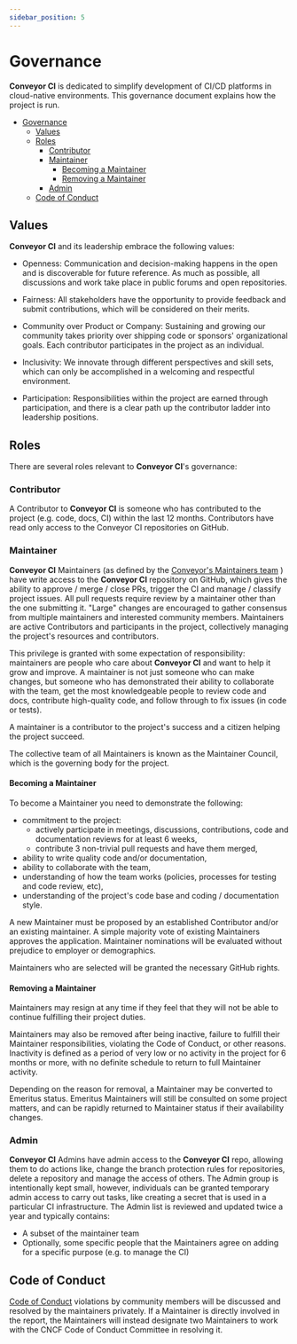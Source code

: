 ```yaml
---
sidebar_position: 5
---
```


# Governance

**Conveyor CI** is dedicated to simplify development of CI/CD platforms in cloud-native environments. This governance document explains how the project is run.

- [Governance](#governance)
  - [Values](#values)
  - [Roles](#roles)
    - [Contributor](#contributor)
    - [Maintainer](#maintainer)
      - [Becoming a Maintainer](#becoming-a-maintainer)
      - [Removing a Maintainer](#removing-a-maintainer)
    - [Admin](#admin)
  - [Code of Conduct](#code-of-conduct)

## Values

**Conveyor CI** and its leadership embrace the following values:

* Openness: Communication and decision-making happens in the open and is
  discoverable for future reference. As much as possible, all discussions and
  work take place in public forums and open repositories.

* Fairness: All stakeholders have the opportunity to provide feedback and
  submit contributions, which will be considered on their merits.

* Community over Product or Company: Sustaining and growing our community takes
  priority over shipping code or sponsors' organizational goals.  Each
  contributor participates in the project as an individual.

* Inclusivity: We innovate through different perspectives and skill sets, which
  can only be accomplished in a welcoming and respectful environment.

* Participation: Responsibilities within the project are earned through
  participation, and there is a clear path up the contributor ladder into
  leadership positions.

## Roles

There are several roles relevant to **Conveyor CI**'s governance:

### Contributor

A Contributor to **Conveyor CI** is someone who has contributed to the project (e.g. code,
docs, CI) within the last 12 months. Contributors have read only access to the
Conveyor CI repositories on GitHub.

### Maintainer

**Conveyor CI** Maintainers (as defined by the [Conveyor's Maintainers team](./mantainers.md) ) have write access to the **Conveyor CI** repository on GitHub, which gives the ability to approve / merge / close PRs, trigger the CI and manage / classify project issues. All pull requests require review by a maintainer other than the one submitting it. "Large" changes are encouraged to gather consensus from multiple maintainers and interested community members. Maintainers are active Contributors and participants in the project, collectively managing the project's resources and contributors.

This privilege is granted with some expectation of responsibility: maintainers
are people who care about **Conveyor CI** and want to help it grow and improve. A
maintainer is not just someone who can make changes, but someone who has
demonstrated their ability to collaborate with the team, get the most
knowledgeable people to review code and docs, contribute high-quality code, and
follow through to fix issues (in code or tests).

A maintainer is a contributor to the project's success and a citizen helping
the project succeed.

The collective team of all Maintainers is known as the Maintainer Council, which
is the governing body for the project.

#### Becoming a Maintainer

To become a Maintainer you need to demonstrate the following:

  * commitment to the project:
    * actively participate in meetings, discussions, contributions, code and
      documentation reviews for at least 6 weeks,
    * contribute 3 non-trivial pull requests and have them merged,
  * ability to write quality code and/or documentation,
  * ability to collaborate with the team,
  * understanding of how the team works (policies, processes for testing and
    code review, etc),
  * understanding of the project's code base and coding / documentation
    style.

A new Maintainer must be proposed by an established Contributor and/or an
existing maintainer. A simple majority vote of existing Maintainers
approves the application. Maintainer nominations will be evaluated without
prejudice to employer or demographics.

Maintainers who are selected will be granted the necessary GitHub rights.

#### Removing a Maintainer

Maintainers may resign at any time if they feel that they will not be able to
continue fulfilling their project duties.

Maintainers may also be removed after being inactive, failure to fulfill their
Maintainer responsibilities, violating the Code of Conduct, or other reasons.
Inactivity is defined as a period of very low or no activity in the project for
6 months or more, with no definite schedule to return to full Maintainer
activity.

Depending on the reason for removal, a Maintainer may be converted to Emeritus
status. Emeritus Maintainers will still be consulted on some project matters,
and can be rapidly returned to Maintainer status if their availability changes.

### Admin

**Conveyor CI** Admins have admin access to the **Conveyor CI** repo, allowing them to do actions like, change the branch protection
rules for repositories, delete a repository and manage the access of others.
The Admin group is intentionally kept small, however, individuals can
be granted temporary admin access to carry out tasks, like creating a secret
that is used in a particular CI infrastructure.
The Admin list is reviewed and updated twice a year and typically contains:

- A subset of the maintainer team
- Optionally, some specific people that the Maintainers agree on adding for a
  specific purpose (e.g. to manage the CI)

## Code of Conduct

[Code of Conduct](https://github.com/open-ug/conveyor/blob/main/CODE_OF_CONDUCT.md) violations by community members will be
discussed and resolved by the maintainers privately. If a Maintainer is
directly involved in the report, the Maintainers will instead designate two
Maintainers to work with the CNCF Code of Conduct Committee in resolving it.

